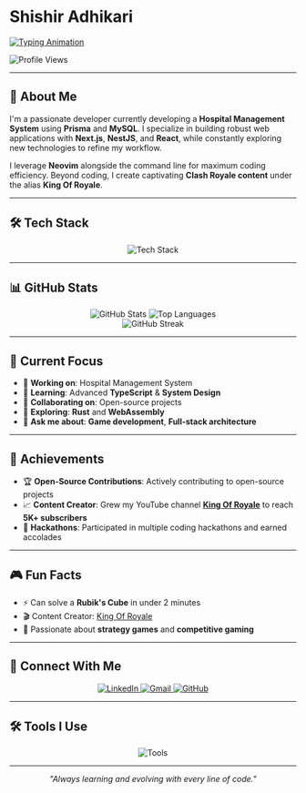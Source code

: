 # Shishir Adhikari

[![Typing Animation](https://readme-typing-svg.demolab.com?font=Fira+Code&weight=600&size=28&duration=3000&pause=1000&color=22D3EE&center=true&vCenter=true&width=500&lines=Hey+there!+I'm+Shishir;Full-Stack+Developer;Open-Source+Enthusiast;Clash+Royale+Creator)](https://github.com/adkshishir)

![Profile Views](https://komarev.com/ghpvc/?username=adkshishir&color=blueviolet)

---

## 🚀 About Me

I'm a passionate developer currently developing a **Hospital Management System** using **Prisma** and **MySQL**. I specialize in building robust web applications with **Next.js**, **NestJS**, and **React**, while constantly exploring new technologies to refine my workflow.

I leverage **Neovim** alongside the command line for maximum coding efficiency. Beyond coding, I create captivating **Clash Royale content** under the alias **King Of Royale**.

---

## 🛠 Tech Stack

<div align="center">
  <img src="https://skillicons.dev/icons?i=mysql,express,react,nodejs,c,cpp,cs,html,css,js,typescript,nextjs,nestjs,prisma,tailwind,git,github,linux,vscode" alt="Tech Stack" />
</div>

---

## 📊 GitHub Stats

<div align="center">
  <img src="https://github-readme-stats.vercel.app/api?username=adkshishir&show_icons=true&theme=radical" alt="GitHub Stats" />

  <img src="https://github-readme-stats.vercel.app/api/top-langs/?username=adkshishir&langs_count=8&layout=compact&theme=radical" alt="Top Languages" />
</div>
<div align="center">
  <img src="https://github-readme-streak-stats.herokuapp.com/?user=adkshishir&theme=radical" alt="GitHub Streak" />
</div>

---

## 🚀 Current Focus

- 🔭 **Working on**: Hospital Management System
- 🌱 **Learning**: Advanced **TypeScript** & **System Design**
- 👯 **Collaborating on**: Open-source projects
- 🤔 **Exploring**: **Rust** and **WebAssembly**
- 💬 **Ask me about**: **Game development**, **Full-stack architecture**

---

## 🌟 Achievements

- 🏆 **Open-Source Contributions**: Actively contributing to open-source projects
- 📈 **Content Creator**: Grew my YouTube channel **[King Of Royale](https://youtube.com/@king-of-royale)** to reach **5K+ subscribers**
- 🥇 **Hackathons**: Participated in multiple coding hackathons and earned accolades

---

## 🎮 Fun Facts

- ⚡ Can solve a **Rubik's Cube** in under 2 minutes
- 🎬 Content Creator: [King Of Royale](https://youtube.com/@king-of-royale)
- 🎯 Passionate about **strategy games** and **competitive gaming**

---

## 🤝 Connect With Me

<div align="center">
  <a href="https://www.linkedin.com/in/shishir-adhikari-917432254/">
    <img src="https://img.shields.io/badge/LinkedIn-0077B5?style=for-the-badge&logo=linkedin&logoColor=white" alt="LinkedIn" />
  </a>
  <a href="mailto:adhikarishishir50@gmail.com">
    <img src="https://img.shields.io/badge/Gmail-D14836?style=for-the-badge&logo=gmail&logoColor=white" alt="Gmail" />
  </a>
  <a href="https://github.com/adkshishir">
    <img src="https://img.shields.io/badge/GitHub-181717?style=for-the-badge&logo=github&logoColor=white" alt="GitHub" />
  </a>
</div>

---

## 🛠️ Tools I Use

<div align="center">
  <img src="https://skillicons.dev/icons?i=neovim,vscode,linux,git,github,figma,postman,docker,heroku,vercel&theme=dark" alt="Tools" />
</div>

---

<p align="center">
  <i>"Always learning and evolving with every line of code."</i>
</p>
